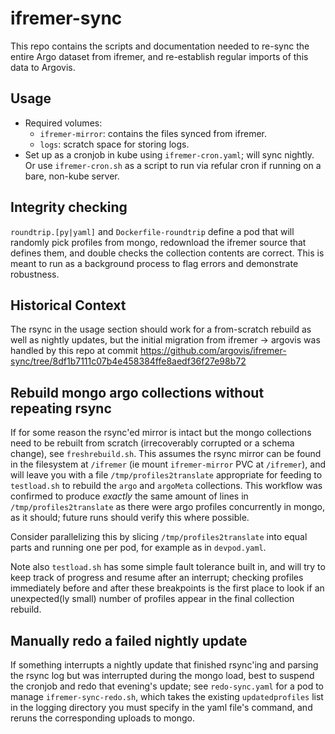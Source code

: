 # ifremer-sync

This repo contains the scripts and documentation needed to re-sync the entire Argo dataset from ifremer, and re-establish regular imports of this data to Argovis.

## Usage

 - Required volumes:
   - `ifremer-mirror`: contains the files synced from ifremer.
   - `logs`: scratch space for storing logs.
 - Set up as a cronjob in kube using `ifremer-cron.yaml`; will sync nightly. Or use `ifremer-cron.sh` as a script to run via refular cron if running on a bare, non-kube server.

## Integrity checking

`roundtrip.[py|yaml]` and `Dockerfile-roundtrip` define a pod that will randomly pick profiles from mongo, redownload the ifremer source that defines them, and double checks the collection contents are correct. This is meant to run as a background process to flag errors and demonstrate robustness.

## Historical Context

The rsync in the usage section should work for a from-scratch rebuild as well as nightly updates, but the initial migration from ifremer -> argovis was handled by this repo at commit https://github.com/argovis/ifremer-sync/tree/8df1b7111c07b4e458384ffe8aedf36f27e98b72

## Rebuild mongo argo collections without repeating rsync

If for some reason the rsync'ed mirror is intact but the mongo collections need to be rebuilt from scratch (irrecoverably corrupted or a schema change), see `freshrebuild.sh`. This assumes the rsync mirror can be found in the filesystem at `/ifremer` (ie mount `ifremer-mirror` PVC at `/ifremer`), and will leave you with a file `/tmp/profiles2translate` appropriate for feeding to `testload.sh` to rebuild the `argo` and `argoMeta` collections. This workflow was confirmed to produce _exactly_ the same amount of lines in `/tmp/profiles2translate` as there were argo profiles concurrently in mongo, as it should; future runs should verify this where possible.

Consider parallelizing this by slicing `/tmp/profiles2translate` into equal parts and running one per pod, for example as in `devpod.yaml`.

Note also `testload.sh` has some simple fault tolerance built in, and will try to keep track of progress and resume after an interrupt; checking profiles immediately before and after these breakpoints is the first place to look if an unexpected(ly small) number of profiles appear in the final collection rebuild.

## Manually redo a failed nightly update

If something interrupts a nightly update that finished rsync'ing and parsing the rsync log but was interrupted during the mongo load, best to suspend the cronjob and redo that evening's update; see `redo-sync.yaml` for a pod to manage `ifremer-sync-redo.sh`, which takes the existing `updatedprofiles` list in the logging directory you must specify in the yaml file's command, and reruns the corresponding uploads to mongo.